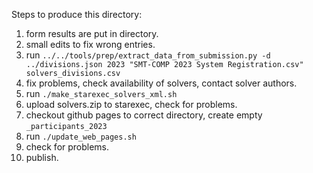 Steps to produce this directory:

1. form results are put in directory.
2. small edits to fix wrong entries.
3. run `../../tools/prep/extract_data_from_submission.py -d ../divisions.json 2023 "SMT-COMP 2023 System Registration.csv" solvers_divisions.csv`
4. fix problems, check availability of solvers, contact solver authors.
5. run `./make_starexec_solvers_xml.sh`
6. upload solvers.zip to starexec, check for problems.
7. checkout github pages to correct directory, create empty `_participants_2023`
8. run `./update_web_pages.sh`
9. check for problems.
10. publish.
